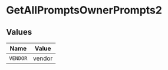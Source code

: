 # GetAllPromptsOwnerPrompts2


## Values

| Name     | Value    |
| -------- | -------- |
| `VENDOR` | vendor   |